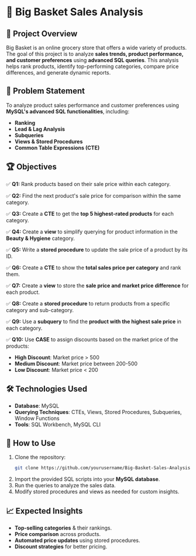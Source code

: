 # 🛒 Big Basket Sales Analysis

## 📌 Project Overview

Big Basket is an online grocery store that offers a wide variety of products. The goal of this project is to analyze **sales trends, product performance, and customer preferences** using **advanced SQL queries**. This analysis helps rank products, identify top-performing categories, compare price differences, and generate dynamic reports.

## 🎯 Problem Statement

To analyze product sales performance and customer preferences using **MySQL's advanced SQL functionalities**, including:

- **Ranking**
- **Lead & Lag Analysis**
- **Subqueries**
- **Views & Stored Procedures**
- **Common Table Expressions (CTE)**

## 🏆 Objectives

✅ **Q1:** Rank products based on their sale price within each category.

✅ **Q2:** Find the next product's sale price for comparison within the same category.

✅ **Q3:** Create a **CTE** to get the **top 5 highest-rated products** for each category.

✅ **Q4:** Create a **view** to simplify querying for product information in the **Beauty & Hygiene** category.

✅ **Q5:** Write a **stored procedure** to update the sale price of a product by its ID.

✅ **Q6:** Create a **CTE** to show the **total sales price per category** and rank them.

✅ **Q7:** Create a **view** to store the **sale price and market price difference** for each product.

✅ **Q8:** Create a **stored procedure** to return products from a specific category and sub-category.

✅ **Q9:** Use a **subquery** to find the **product with the highest sale price** in each category.

✅ **Q10:** Use **CASE** to assign discounts based on the market price of the products:

- **High Discount**: Market price > 500
- **Medium Discount**: Market price between 200-500
- **Low Discount**: Market price < 200

## 🛠️ Technologies Used

- **Database**: MySQL
- **Querying Techniques**: CTEs, Views, Stored Procedures, Subqueries, Window Functions
- **Tools**: SQL Workbench, MySQL CLI


## 🚀 How to Use

1. Clone the repository:
   ```sh
   git clone https://github.com/yourusername/Big-Basket-Sales-Analysis.git
   ```
2. Import the provided SQL scripts into your **MySQL database**.
3. Run the queries to analyze the sales data.
4. Modify stored procedures and views as needed for custom insights.

## 📈 Expected Insights

- **Top-selling categories** & their rankings.
- **Price comparison** across products.
- **Automated price updates** using stored procedures.
- **Discount strategies** for better pricing.


